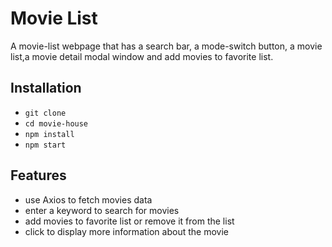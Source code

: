 # Movie List
A movie-list webpage that has a search bar, a mode-switch button, a movie list,a movie detail modal window and add movies to favorite list.

## Installation

* `git clone`
* `cd movie-house`
* `npm install`
* `npm start`

## Features
- use Axios to fetch movies data
- enter a keyword to search for movies
- add movies to favorite list or remove it from the list
- click to display more information about the movie
